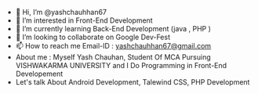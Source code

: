 - 👋 Hi, I’m @yashchauhhan67
- 👀 I’m interested in Front-End Development
- 🌱 I’m currently learning Back-End Development (java , PHP )
- 💞️ I’m looking to collaborate on Google Dev-Fest
- 📫 How to reach me Email-ID : yashchauhhan67@gmail.com
-  About me : Myself Yash Chauhan, Student Of MCA Pursuing VISHWAKARMA UNIVERSITY and I Do Programming in Front-End Developement
-  Let's talk About Android Development, Talewind CSS, PHP Development

<!---
yashchauhhan67/yashchauhhan67 is a ✨ special ✨ repository because its `README.md` (this file) appears on your GitHub profile.
You can click the Preview link to take a look at your changes.
--->
